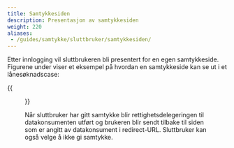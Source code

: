 ```yaml
---
title: Samtykkesiden
description: Presentasjon av samtykkesiden
weight: 220
aliases:
 - /guides/samtykke/sluttbruker/samtykkesiden/
---
```


Etter innlogging vil sluttbrukeren bli presentert for en egen samtykkeside.  
Figurene under viser et eksempel på hvordan en samtykkeside kan se ut i et lånesøknadscase:  

{{<figure src="samtykkeside.png" title="Samtykkesiden" >}}


Når sluttbruker har gitt samtykke blir rettighetsdelegeringen til datakonsumenten utført og brukeren blir sendt tilbake til siden som er
angitt av datakonsument i redirect-URL. Sluttbruker kan også velge å ikke gi samtykke.
